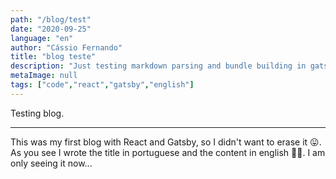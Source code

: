 ```yaml
---
path: "/blog/test"
date: "2020-09-25"
language: "en"
author: "Cássio Fernando"
title: "blog teste"
description: "Just testing markdown parsing and bundle building in gatsby."
metaImage: null
tags: ["code","react","gatsby","english"]
---
```


Testing blog.

---

This was my first blog with React and Gatsby, so I didn't want to erase it 😛.
As you see I wrote the title in portuguese and the content in english 🤦‍♂️.
I am only seeing it now...
